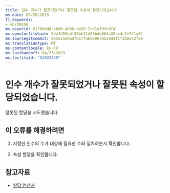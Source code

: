 ```yaml
---
title: 인수 개수가 잘못되었거나 잘못된 속성이 할당되었습니다.
ms.date: 07/20/2015
f1_keywords:
- vbrID450
ms.assetid: 61700dd4-ebd0-4088-b439-2cd1ef9fc8f4
ms.openlocfilehash: 3da7d55bdf58bb11d65bdb064a39ac4c7e9f1a8f
ms.sourcegitcommit: 9b552addadfb57fab0b9e7852ed4f1f1b8a42f8e
ms.translationtype: MT
ms.contentlocale: ko-KR
ms.lasthandoff: 04/23/2019
ms.locfileid: "62022469"
---
```

# <a name="wrong-number-of-arguments-or-property-assignment-not-valid"></a>인수 개수가 잘못되었거나 잘못된 속성이 할당되었습니다.
잘못된 할당을 시도했습니다.  
  
## <a name="to-correct-this-error"></a>이 오류를 해결하려면  
  
1. 지정한 인수의 수가 대상에 필요한 수와 일치하는지 확인합니다.  
  
2. 속성 할당을 확인합니다.  
  
## <a name="see-also"></a>참고자료

- [할당 연산자](../../visual-basic/language-reference/operators/assignment-operators.md)
